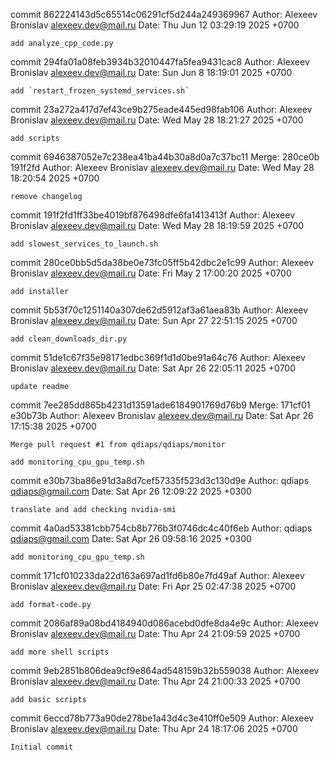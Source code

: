 commit 862224143d5c65514c06291cf5d244a249369967
Author: Alexeev Bronislav <alexeev.dev@mail.ru>
Date:   Thu Jun 12 03:29:19 2025 +0700

    add analyze_cpp_code.py

commit 294fa01a08feb3934b32010447fa5fea9431cac8
Author: Alexeev Bronislav <alexeev.dev@mail.ru>
Date:   Sun Jun 8 18:19:01 2025 +0700

    add `restart_frozen_systemd_services.sh`

commit 23a272a417d7ef43ce9b275eade445ed98fab106
Author: Alexeev Bronislav <alexeev.dev@mail.ru>
Date:   Wed May 28 18:21:27 2025 +0700

    add scripts

commit 6946387052e7c238ea41ba44b30a8d0a7c37bc11
Merge: 280ce0b 191f2fd
Author: Alexeev Bronislav <alexeev.dev@mail.ru>
Date:   Wed May 28 18:20:54 2025 +0700

    remove changelog

commit 191f2fd1ff33be4019bf876498dfe6fa1413413f
Author: Alexeev Bronislav <alexeev.dev@mail.ru>
Date:   Wed May 28 18:19:59 2025 +0700

    add slowest_services_to_launch.sh

commit 280ce0bb5d5da38be0e73fc05ff5b42dbc2e1c99
Author: Alexeev Bronislav <alexeev.dev@mail.ru>
Date:   Fri May 2 17:00:20 2025 +0700

    add installer

commit 5b53f70c1251140a307de62d5912af3a61aea83b
Author: Alexeev Bronislav <alexeev.dev@mail.ru>
Date:   Sun Apr 27 22:51:15 2025 +0700

    add clean_downloads_dir.py

commit 51de1c67f35e98171edbc369f1d1d0be91a64c76
Author: Alexeev Bronislav <alexeev.dev@mail.ru>
Date:   Sat Apr 26 22:05:11 2025 +0700

    update readme

commit 7ee285dd865b4231d13591ade6184901769d76b9
Merge: 171cf01 e30b73b
Author: Alexeev Bronislav <alexeev.dev@mail.ru>
Date:   Sat Apr 26 17:15:38 2025 +0700

    Merge pull request #1 from qdiaps/qdiaps/monitor
    
    add monitoring_cpu_gpu_temp.sh

commit e30b73ba86e91d3a8d7cef57335f523d3c130d9e
Author: qdiaps <qdiaps@gmail.com>
Date:   Sat Apr 26 12:09:22 2025 +0300

    translate and add checking nvidia-smi

commit 4a0ad53381cbb754cb8b776b3f0746dc4c40f6eb
Author: qdiaps <qdiaps@gmail.com>
Date:   Sat Apr 26 09:58:16 2025 +0300

    add monitoring_cpu_gpu_temp.sh

commit 171cf010233da22d163a697ad1fd6b80e7fd49af
Author: Alexeev Bronislav <alexeev.dev@mail.ru>
Date:   Fri Apr 25 02:47:38 2025 +0700

    add format-code.py

commit 2086af89a08bd4184940d086acebd0dfe8da4e9c
Author: Alexeev Bronislav <alexeev.dev@mail.ru>
Date:   Thu Apr 24 21:09:59 2025 +0700

    add more shell scripts

commit 9eb2851b806dea9cf9e864ad548159b32b559038
Author: Alexeev Bronislav <alexeev.dev@mail.ru>
Date:   Thu Apr 24 21:00:33 2025 +0700

    add basic scripts

commit 6eccd78b773a90de278be1a43d4c3e410ff0e509
Author: Alexeev Bronislav <alexeev.dev@mail.ru>
Date:   Thu Apr 24 18:17:06 2025 +0700

    Initial commit
